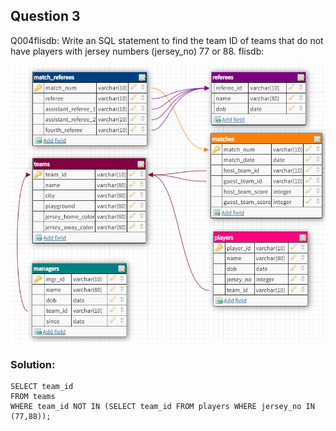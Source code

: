 ## Question 3
Q004flisdb: Write an SQL statement to find the team ID of teams that do not have players with jersey numbers (jersey_no) 77 or 88. flisdb:

![question 3](questions/3.png)

### Solution:
```
SELECT team_id
FROM teams
WHERE team_id NOT IN (SELECT team_id FROM players WHERE jersey_no IN (77,88));
```
